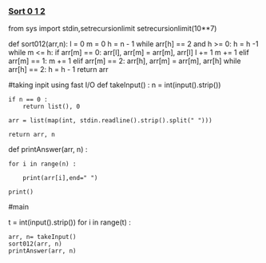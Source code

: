 ### [Sort 0 1 2](https://www.codingninjas.com/codestudio/guided-paths/data-structures-algorithms/content/118820/offering/1381875)

from sys import stdin,setrecursionlimit
setrecursionlimit(10**7)

def sort012(arr,n):
    l = 0
    m = 0
    h = n - 1
    while arr[h] == 2 and h >= 0:
        h = h -1
    while m <= h:
        if arr[m] == 0:
            arr[l], arr[m] = arr[m], arr[l]
            l += 1
            m += 1
        elif arr[m] == 1:
            m += 1
        elif arr[m] == 2:
            arr[h], arr[m] = arr[m], arr[h]
            while arr[h] == 2:
                h = h - 1
    return arr
            

#taking inpit using fast I/O
def takeInput() :
	n = int(input().strip())

	if n == 0 :
		return list(), 0

	arr = list(map(int, stdin.readline().strip().split(" ")))

	return arr, n



def printAnswer(arr, n) :
    
    for i in range(n) :
        
        print(arr[i],end=" ")
        
    print()
    
#main

t = int(input().strip())
for i in range(t) :

    arr, n= takeInput()
    sort012(arr, n)
    printAnswer(arr, n)

